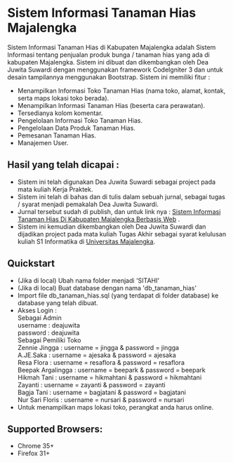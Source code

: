 # Sistem Informasi Tanaman Hias Majalengka
Sistem Informasi Tanaman Hias di Kabupaten Majalengka adalah Sistem Informasi tentang penjualan produk bunga / tanaman hias yang ada di kabupaten Majalengka. Sistem ini dibuat dan dikembangkan oleh Dea Juwita Suwardi dengan menggunakan framework CodeIgniter 3 dan untuk desain tampilannya menggunakan Bootstrap. Sistem ini memiliki fitur :
- Menampilkan Informasi Toko Tanaman Hias (nama toko, alamat, kontak, serta maps lokasi toko berada).
- Menampilkan Informasi Tanaman Hias (beserta cara perawatan).
- Tersedianya kolom komentar.
- Pengelolaan Informasi Toko Tanaman Hias.
- Pengelolaan Data Produk Tanaman Hias.
- Pemesanan Tanaman Hias.
- Manajemen User.

## Hasil yang telah dicapai : 
- Sistem ini telah digunakan Dea Juwita Suwardi sebagai project pada mata kuliah Kerja Praktek. 
- Sistem ini telah di bahas dan di tulis dalam sebuah jurnal, sebagai tugas / syarat menjadi pemakalah Dea Juwita Suwardi.
- Jurnal tersebut sudah di publish, dan untuk link nya :  [Sistem Informasi Tanaman Hias Di Kabupaten Majalengka Berbasis Web](http://ojs.udb.ac.id/index.php/Senatib/article/download/1805/1422) .
- Sistem ini kemudian dikembangkan oleh Dea Juwita Suwardi dan dijadikan project pada mata kuliah Tugas Akhir sebagai syarat kelulusan kuliah S1 Informatika di [Universitas Majalengka](https://unma.ac.id/). 

## Quickstart
- (Jika di local) Ubah nama folder menjadi 'SITAHI'
- (Jika di local) Buat database dengan nama 'db_tanaman_hias'
- Import file db_tanaman_hias.sql (yang terdapat di folder database) ke database yang telah dibuat.
- Akses Login : <br>
		Sebagai Admin <br>
			username : deajuwita <br>
			password : deajuwita <br>
		Sebagai Pemiliki Toko <br>
			Zennie Jingga : username = jingga & password = jingga <br>
      A.JE.Saka : username = ajesaka & password = ajesaka <br>
      Resa Flora : username = resaflora & password = resaflora <br>
      Beepak Argalingga : username = beepark & password = beepark <br>
      Hikmah Tani : username = hikmahtani & password = hikmahtani <br>
      Zayanti  : username = zayanti & password = zayanti <br>
      Bagja Tani : username = bagjatani & password = bagjatani <br>
      Nur Sari Floris : username = nursari & password = nursari <br>
- Untuk menampilkan maps lokasi toko, perangkat anda harus online.

## Supported Browsers:
- Chrome 35+
- Firefox 31+
